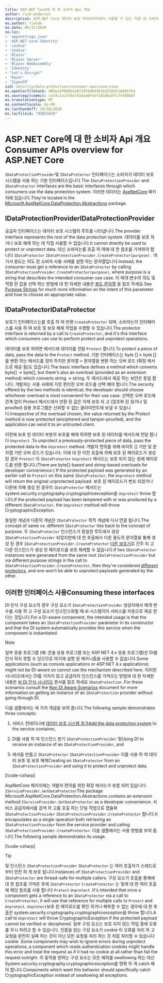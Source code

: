 ```yaml
---
title: ASP.NET Core에 대 한 소비자 Api 개요
author: rick-anderson
description: ASP.NET Core 데이터 보호 라이브러리에서 사용할 수 있는 다양 한 소비자 Api에 대 한 간략 한 개요를 수신 합니다.
ms.author: riande
ms.date: 06/11/2019
no-loc:
- 'appsettings.json'
- 'ASP.NET Core Identity'
- 'cookie'
- 'Cookie'
- 'Blazor'
- 'Blazor Server'
- 'Blazor WebAssembly'
- 'Identity'
- "Let's Encrypt"
- 'Razor'
- 'SignalR'
uid: security/data-protection/consumer-apis/overview
ms.openlocfilehash: 485ea3f669b518f2979d04493b281bd116b05f65
ms.sourcegitcommit: ca34c1ac578e7d3daa0febf1810ba5fc74f60bbf
ms.translationtype: MT
ms.contentlocale: ko-KR
ms.lasthandoff: 10/30/2020
ms.locfileid: "93051878"
---
```

# <a name="consumer-apis-overview-for-aspnet-core"></a><span data-ttu-id="5b8d2-103">ASP.NET Core에 대 한 소비자 Api 개요</span><span class="sxs-lookup"><span data-stu-id="5b8d2-103">Consumer APIs overview for ASP.NET Core</span></span>

<span data-ttu-id="5b8d2-104">`IDataProtectionProvider`및 `IDataProtector` 인터페이스는 소비자가 데이터 보호 시스템을 사용 하는 기본 인터페이스입니다.</span><span class="sxs-lookup"><span data-stu-id="5b8d2-104">The `IDataProtectionProvider` and `IDataProtector` interfaces are the basic interfaces through which consumers use the data protection system.</span></span> <span data-ttu-id="5b8d2-105">이러한 데이터는 [AspNetCore](https://www.nuget.org/packages/Microsoft.AspNetCore.DataProtection.Abstractions/) 패키지에 있습니다.</span><span class="sxs-lookup"><span data-stu-id="5b8d2-105">They're located in the [Microsoft.AspNetCore.DataProtection.Abstractions](https://www.nuget.org/packages/Microsoft.AspNetCore.DataProtection.Abstractions/) package.</span></span>

## <a name="idataprotectionprovider"></a><span data-ttu-id="5b8d2-106">IDataProtectionProvider</span><span class="sxs-lookup"><span data-stu-id="5b8d2-106">IDataProtectionProvider</span></span>

<span data-ttu-id="5b8d2-107">공급자 인터페이스는 데이터 보호 시스템의 루트를 나타냅니다.</span><span class="sxs-lookup"><span data-stu-id="5b8d2-107">The provider interface represents the root of the data protection system.</span></span> <span data-ttu-id="5b8d2-108">데이터를 보호 하거나 보호 해제 하는 데 직접 사용할 수 없습니다.</span><span class="sxs-lookup"><span data-stu-id="5b8d2-108">It cannot directly be used to protect or unprotect data.</span></span> <span data-ttu-id="5b8d2-109">대신 소비자는를 호출 하 여에 대 한 참조를 가져와야 합니다 `IDataProtector` `IDataProtectionProvider.CreateProtector(purpose)` . 여기서 용도는 의도 된 소비자 사용 사례를 설명 하는 문자열입니다.</span><span class="sxs-lookup"><span data-stu-id="5b8d2-109">Instead, the consumer must get a reference to an `IDataProtector` by calling `IDataProtectionProvider.CreateProtector(purpose)`, where purpose is a string that describes the intended consumer use case.</span></span> <span data-ttu-id="5b8d2-110">이 매개 변수의 의도 및 적절 한 값을 선택 하는 방법에 대 한 자세한 내용은 [용도 문자열](xref:security/data-protection/consumer-apis/purpose-strings) 을 참조 하세요.</span><span class="sxs-lookup"><span data-stu-id="5b8d2-110">See [Purpose Strings](xref:security/data-protection/consumer-apis/purpose-strings) for much more information on the intent of this parameter and how to choose an appropriate value.</span></span>

## <a name="idataprotector"></a><span data-ttu-id="5b8d2-111">IDataProtector</span><span class="sxs-lookup"><span data-stu-id="5b8d2-111">IDataProtector</span></span>

<span data-ttu-id="5b8d2-112">보호기 인터페이스는를 호출 하 여 반환 `CreateProtector` 되며, 소비자는이 인터페이스를 사용 하 여 보호 및 보호 해제 작업을 수행할 수 있습니다.</span><span class="sxs-lookup"><span data-stu-id="5b8d2-112">The protector interface is returned by a call to `CreateProtector`, and it's this interface which consumers can use to perform protect and unprotect operations.</span></span>

<span data-ttu-id="5b8d2-113">데이터를 보호 하려면 메서드에 데이터를 전달 `Protect` 합니다.</span><span class="sxs-lookup"><span data-stu-id="5b8d2-113">To protect a piece of data, pass the data to the `Protect` method.</span></span> <span data-ttu-id="5b8d2-114">기본 인터페이스는 byte []-> byte []를 변환 하는 메서드를 정의 하지만 문자열 > 문자열을 변환 하는 오버 로드 (확장 메서드로 제공 됨)도 있습니다.</span><span class="sxs-lookup"><span data-stu-id="5b8d2-114">The basic interface defines a method which converts byte[] -> byte[], but there's also an overload (provided as an extension method) which converts string -> string.</span></span> <span data-ttu-id="5b8d2-115">두 메서드에서 제공 하는 보안은 동일 합니다. 개발자는 사용 사례에 가장 편리한 오버 로드를 선택 해야 합니다.</span><span class="sxs-lookup"><span data-stu-id="5b8d2-115">The security offered by the two methods is identical; the developer should choose whichever overload is most convenient for their use case.</span></span> <span data-ttu-id="5b8d2-116">선택한 오버 로드에 관계 없이 Protect 메서드에서 반환 된 값은 이제 보호 되 고 (암호화 된 읽거나 및 proofed) 응용 프로그램은 신뢰할 수 없는 클라이언트에 보낼 수 있습니다.</span><span class="sxs-lookup"><span data-stu-id="5b8d2-116">Irrespective of the overload chosen, the value returned by the Protect method is now protected (enciphered and tamper-proofed), and the application can send it to an untrusted client.</span></span>

<span data-ttu-id="5b8d2-117">이전에 보호 된 데이터 부분의 보호를 해제 하려면 보호 된 데이터를 메서드에 전달 합니다 `Unprotect` .</span><span class="sxs-lookup"><span data-stu-id="5b8d2-117">To unprotect a previously-protected piece of data, pass the protected data to the `Unprotect` method.</span></span> <span data-ttu-id="5b8d2-118">개발자 편의를 위해 바이트 [] 기반 및 문자열 기반 오버 로드가 있습니다. 이에 대 한 이전 호출에 의해 보호 된 페이로드가 생성 된 경우 `Protect` 이 `IDataProtector` `Unprotect` 메서드는 보호 되지 않는 원래 페이로드를 반환 합니다.</span><span class="sxs-lookup"><span data-stu-id="5b8d2-118">(There are byte[]-based and string-based overloads for developer convenience.) If the protected payload was generated by an earlier call to `Protect` on this same `IDataProtector`, the `Unprotect` method will return the original unprotected payload.</span></span> <span data-ttu-id="5b8d2-119">보호 된 페이로드가 변조 되었거나 다른에 의해 생성 된 경우이 `IDataProtector` 메서드는 system.security.cryptography.cryptographicexception을 `Unprotect` throw 합니다.</span><span class="sxs-lookup"><span data-stu-id="5b8d2-119">If the protected payload has been tampered with or was produced by a different `IDataProtector`, the `Unprotect` method will throw CryptographicException.</span></span>

<span data-ttu-id="5b8d2-120">동일한 개념과 다른의 개념은 `IDataProtector` 목적 개념에 다시 연결 됩니다.</span><span class="sxs-lookup"><span data-stu-id="5b8d2-120">The concept of same vs. different `IDataProtector` ties back to the concept of purpose.</span></span> <span data-ttu-id="5b8d2-121">두 `IDataProtector` 인스턴스가 동일한 루트에서 생성 `IDataProtectionProvider` 되었지만에 대 한 호출에서 다른 용도의 문자열을 통해 생성 된 경우 `IDataProtectionProvider.CreateProtector` [다른 보호기](xref:security/data-protection/consumer-apis/purpose-strings)로 간주 되 고 다른 인스턴스가 생성 한 페이로드를 보호 해제할 수 없습니다.</span><span class="sxs-lookup"><span data-stu-id="5b8d2-121">If two `IDataProtector` instances were generated from the same root `IDataProtectionProvider` but via different purpose strings in the call to `IDataProtectionProvider.CreateProtector`, then they're considered [different protectors](xref:security/data-protection/consumer-apis/purpose-strings), and one won't be able to unprotect payloads generated by the other.</span></span>

## <a name="consuming-these-interfaces"></a><span data-ttu-id="5b8d2-122">이러한 인터페이스 사용</span><span class="sxs-lookup"><span data-stu-id="5b8d2-122">Consuming these interfaces</span></span>

<span data-ttu-id="5b8d2-123">DI 인식 구성 요소의 경우 구성 요소가 `IDataProtectionProvider` 생성자에서 매개 변수를 사용 하 고 구성 요소가 인스턴스화될 때 di 시스템이이 서비스를 자동으로 제공 한다는 것입니다.</span><span class="sxs-lookup"><span data-stu-id="5b8d2-123">For a DI-aware component, the intended usage is that the component takes an `IDataProtectionProvider` parameter in its constructor and that the DI system automatically provides this service when the component is instantiated.</span></span>

> [!NOTE]
> <span data-ttu-id="5b8d2-124">일부 응용 프로그램 (예: 콘솔 응용 프로그램 또는 ASP.NET 4.x 응용 프로그램)은 DI를 인식 하지 못할 수 있으므로 여기에 설명 된 메커니즘을 사용할 수 없습니다.</span><span class="sxs-lookup"><span data-stu-id="5b8d2-124">Some applications (such as console applications or ASP.NET 4.x applications) might not be DI-aware so cannot use the mechanism described here.</span></span> <span data-ttu-id="5b8d2-125">이러한 시나리오에서는 DI를 거치지 않고 공급자의 인스턴스를 가져오는 방법에 대 한 자세한 내용은 [비 Di 인식 시나리오](xref:security/data-protection/configuration/non-di-scenarios) 문서를 참조 하세요 `IDataProtection` .</span><span class="sxs-lookup"><span data-stu-id="5b8d2-125">For these scenarios consult the [Non DI Aware Scenarios](xref:security/data-protection/configuration/non-di-scenarios) document for more information on getting an instance of an `IDataProtection` provider without going through DI.</span></span>

<span data-ttu-id="5b8d2-126">다음 샘플에서는 세 가지 개념을 보여 줍니다.</span><span class="sxs-lookup"><span data-stu-id="5b8d2-126">The following sample demonstrates three concepts:</span></span>

1. <span data-ttu-id="5b8d2-127">서비스 컨테이너에 [데이터 보호 시스템 추가](xref:security/data-protection/configuration/overview)</span><span class="sxs-lookup"><span data-stu-id="5b8d2-127">[Add the data protection system](xref:security/data-protection/configuration/overview) to the service container,</span></span>

2. <span data-ttu-id="5b8d2-128">DI를 사용 하 여 인스턴스 받기 `IDataProtectionProvider` 및</span><span class="sxs-lookup"><span data-stu-id="5b8d2-128">Using DI to receive an instance of an `IDataProtectionProvider`, and</span></span>

3. <span data-ttu-id="5b8d2-129">에서을 만들고 `IDataProtector` `IDataProtectionProvider` 이를 사용 하 여 데이터 보호 및 보호 해제</span><span class="sxs-lookup"><span data-stu-id="5b8d2-129">Creating an `IDataProtector` from an `IDataProtectionProvider` and using it to protect and unprotect data.</span></span>

[!code-csharp[](../using-data-protection/samples/protectunprotect.cs?highlight=26,34,35,36,37,38,39,40)]

<span data-ttu-id="5b8d2-130">AspNetCore 패키지에는 개발자 편의를 위한 확장 메서드가 포함 되어 있습니다. `IServiceProvider.GetDataProtector`</span><span class="sxs-lookup"><span data-stu-id="5b8d2-130">The package Microsoft.AspNetCore.DataProtection.Abstractions contains an extension method `IServiceProvider.GetDataProtector` as a developer convenience.</span></span> <span data-ttu-id="5b8d2-131">서비스 공급자에서를 검색 하 고를 호출 하는 단일 작업으로 캡슐화 `IDataProtectionProvider` `IDataProtectionProvider.CreateProtector` 합니다.</span><span class="sxs-lookup"><span data-stu-id="5b8d2-131">It encapsulates as a single operation both retrieving an `IDataProtectionProvider` from the service provider and calling `IDataProtectionProvider.CreateProtector`.</span></span> <span data-ttu-id="5b8d2-132">다음 샘플에서는 사용 방법을 보여 줍니다.</span><span class="sxs-lookup"><span data-stu-id="5b8d2-132">The following sample demonstrates its usage.</span></span>

[!code-csharp[](./overview/samples/getdataprotector.cs?highlight=15)]

>[!TIP]
> <span data-ttu-id="5b8d2-133">및 인스턴스 `IDataProtectionProvider` `IDataProtector` 는 여러 호출자가 스레드로부터 안전 하 게 보호 됩니다.</span><span class="sxs-lookup"><span data-stu-id="5b8d2-133">Instances of `IDataProtectionProvider` and `IDataProtector` are thread-safe for multiple callers.</span></span> <span data-ttu-id="5b8d2-134">구성 요소가 호출을 통해에 대 한 참조를 가져온 후에 `IDataProtector` `CreateProtector` 는 및에 대 한 여러 호출에 해당 참조를 사용 합니다 `Protect` `Unprotect` .</span><span class="sxs-lookup"><span data-stu-id="5b8d2-134">It's intended that once a component gets a reference to an `IDataProtector` via a call to `CreateProtector`, it will use that reference for multiple calls to `Protect` and `Unprotect`.</span></span> <span data-ttu-id="5b8d2-135">`Unprotect`보호 된 페이로드를 확인 하거나 해독할 수 없는 경우에 대 한 호출은 system.security.cryptography.cryptographicexception을 throw 합니다.</span><span class="sxs-lookup"><span data-stu-id="5b8d2-135">A call to `Unprotect` will throw CryptographicException if the protected payload cannot be verified or deciphered.</span></span> <span data-ttu-id="5b8d2-136">일부 구성 요소는 보호 되지 않는 작업 중에 오류를 무시 하려고 할 수 있습니다. 인증을 읽는 구성 요소가 cookie 이 오류를 처리 하 고 요청을 완전히 실패 하는 것이 아닌 모든 요청을 처리 하는 것 처럼 처리할 수 있습니다 cookie .</span><span class="sxs-lookup"><span data-stu-id="5b8d2-136">Some components may wish to ignore errors during unprotect operations; a component which reads authentication cookies might handle this error and treat the request as if it had no cookie at all rather than fail the request outright.</span></span> <span data-ttu-id="5b8d2-137">이 동작을 원하는 구성 요소는 모든 예외를 swallowing 하는 대신 System.security.cryptography.cryptographicexception를 명확 하 게 catch 해야 합니다.</span><span class="sxs-lookup"><span data-stu-id="5b8d2-137">Components which want this behavior should specifically catch CryptographicException instead of swallowing all exceptions.</span></span>

